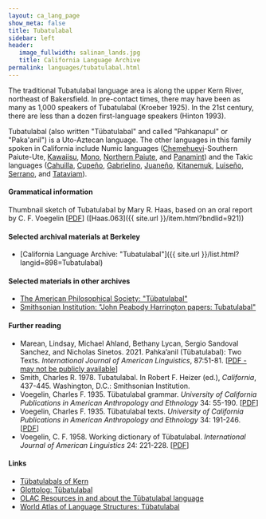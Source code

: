 ```yaml
---
layout: ca_lang_page
show_meta: false
title: Tubatulabal
sidebar: left
header:
   image_fullwidth: salinan_lands.jpg
   title: California Language Archive
permalink: languages/tubatulabal.html
---
```


The traditional Tubatulabal language area is along the upper Kern River, northeast of Bakersfield. In pre-contact times, there may have been as many as 1,000 speakers of Tubatulabal (Kroeber 1925). In the 21st century, there are less than a dozen first-language speakers (Hinton 1993).

Tubatulabal (also written "Tübatulabal" and called "Pahkanapul" or "Paka'anil") is a Uto-Aztecan language. The other languages in this family spoken in California include Numic languages ([Chemehuevi](chemehuevi.html)-Southern Paiute-Ute, [Kawaiisu](kawaiisu.html), [Mono](mono.html), [Northern Paiute](northern-paiute.html), and [Panamint](panamint.html)) and the Takic languages ([Cahuilla](cahuilla.html), [Cupeño](cupeno.html), [Gabrielino](gabrielino.html), [Juaneño](juaneno.html), [Kitanemuk](kitanemuk.html), [Luiseño](luiseno.html), [Serrano](serrano.html), and [Tataviam](tataviam.html)).

#### Grammatical information

Thumbnail sketch of Tubatulabal by Mary R. Haas, based on an oral report by C. F. Voegelin [[PDF](https://berkeley.box.com/v/sketch-tubatulabal)] ([Haas.063]({{ site.url }}/item.html?bndlid=921))

#### Selected archival materials at Berkeley

* [California Language Archive: "Tubatulabal"]({{ site.url }}/list.html?langid=898=Tubatulabal)

#### Selected materials in other archives

* [The American Philosophical Society: "Tübatulabal"](https://indigenousguide.amphilsoc.org/search?f%5B0%5D=guide_language_content_title%3AT%C3%BCbatulabal)
* [Smithsonian Institution: "John Peabody Harrington papers: Tubatulabal"](https://collections.si.edu/search/detail/edanmdm:siris_arc_363771?q=url%3Aedanmdm%3Asiris_arc_363771&amp;record=1&amp;hlterm=url%3Aedanmdm%3Asiris_arc_363771)

#### Further reading

* Marean, Lindsay, Michael Ahland, Bethany Lycan, Sergio Sandoval Sanchez, and Nicholas Sinetos. 2021. Pahka’anil (Tübatulabal): Two Texts. *International Journal of American Linguistics*, 87:51-81.
[[PDF - may not be publicly available](https://www.journals.uchicago.edu/doi/10.1086/712462)]
* Smith, Charles R. 1978. Tubatulabal. In Robert F. Heizer (ed.), *California*, 437-445. Washington, D.C.: Smithsonian Institution.
* Voegelin, Charles F. 1935. Tübatulabal grammar. *University of California Publications in American Anthropology and Ethnology* 34: 55-190.
[[PDF](http://digitalassets.lib.berkeley.edu/anthpubs/ucb/text/ucp034-003.pdf)]
* Voegelin, Charles F. 1935. Tübatulabal texts. *University of California Publications in American Anthropology and Ethnology* 34: 191-246.
[[PDF](http://digitalassets.lib.berkeley.edu/anthpubs/ucb/text/ucp034-004.pdf)]
* Voegelin, C. F. 1958. Working dictionary of Tübatulabal. *International Journal of American Linguistics* 24: 221-228.
[[PDF](https://www.jstor.org/stable/1263500?refreqid=excelsior%3A71594c827be3b5dd7e68598cbe0c780e&amp;seq=1#metadata_info_tab_contents)]

#### Links

* [Tübatulabals of Kern](http://www.tubatulabal.org/)
* [Glottolog: Tübatulabal](https://glottolog.org/resource/languoid/id/tuba1278)
* [OLAC Resources in and about the Tübatulabal language](http://www.language-archives.org/language/tub)
* [World Atlas of Language Structures: Tübatulabal](http://wals.info/languoid/lect/wals_code_tbb)

